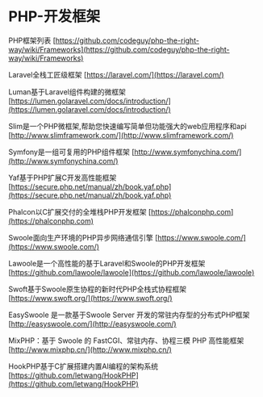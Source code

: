 # PHP-开发框架

PHP框架列表 [https://github.com/codeguy/php-the-right-way/wiki/Frameworks](https://github.com/codeguy/php-the-right-way/wiki/Frameworks)

Laravel全栈工匠级框架 [https://laravel.com/](https://laravel.com/)

Luman基于Laravel组件构建的微框架 [https://lumen.golaravel.com/docs/introduction/](https://lumen.golaravel.com/docs/introduction/)

Slim是一个PHP微框架,帮助您快速编写简单但功能强大的web应用程序和api [http://www.slimframework.com/](http://www.slimframework.com/)

Symfony是一组可复用的PHP组件框架 [http://www.symfonychina.com/](http://www.symfonychina.com/)

Yaf基于PHP扩展C开发高性能框架 [https://secure.php.net/manual/zh/book.yaf.php](https://secure.php.net/manual/zh/book.yaf.php)

Phalcon以C扩展交付的全堆栈PHP开发框架 [https://phalconphp.com](https://phalconphp.com)

Swoole面向生产环境的PHP异步网络通信引擎 [https://www.swoole.com/](https://www.swoole.com/)

Lawoole是一个高性能的基于Laravel和Swoole的PHP开发框架 [https://github.com/lawoole/lawoole](https://github.com/lawoole/lawoole)

Swoft基于Swoole原生协程的新时代PHP全栈式协程框架 [https://www.swoft.org/](https://www.swoft.org/)

EasySwoole 是一款基于Swoole Server 开发的常驻内存型的分布式PHP框架 [http://easyswoole.com/](http://easyswoole.com/)

 MixPHP：基于 Swoole 的 FastCGI、常驻内存、协程三模 PHP 高性能框架 [http://www.mixphp.cn/](http://www.mixphp.cn/)

HookPHP基于C扩展搭建内置AI编程的架构系统 [https://github.com/letwang/HookPHP](https://github.com/letwang/HookPHP)

